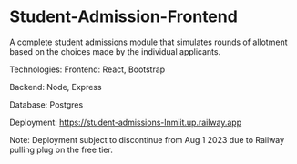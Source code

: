 # Student-Admission-Frontend

A complete student admissions module that simulates rounds of allotment based on the choices made by the individual applicants.

Technologies:
Frontend: React, Bootstrap

Backend: Node, Express

Database: Postgres

Deployment: https://student-admissions-lnmiit.up.railway.app

Note:
Deployment subject to discontinue from Aug 1 2023 due to Railway pulling plug on the free tier.
